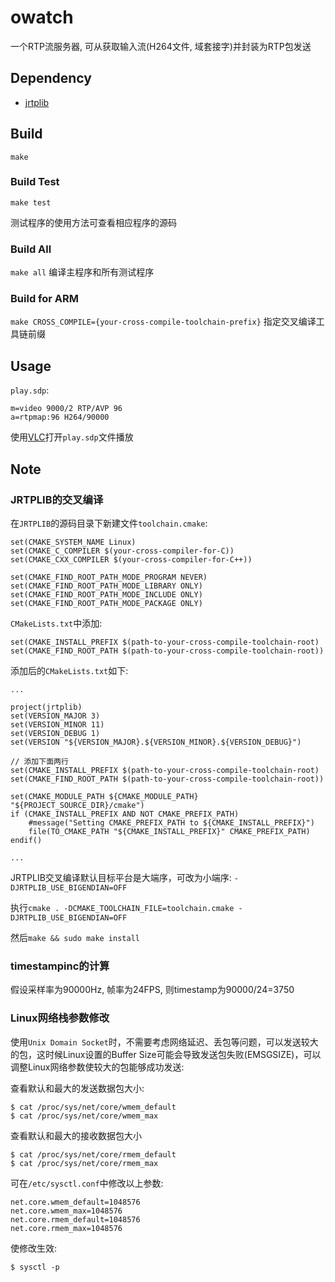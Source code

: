 # owatch

一个RTP流服务器, 可从获取输入流(H264文件, 域套接字)并封装为RTP包发送

## Dependency

* [jrtplib](https://github.com/j0r1/JRTPLIB)

## Build

`make`

### Build Test

`make test`

测试程序的使用方法可查看相应程序的源码

### Build All

`make all` 编译主程序和所有测试程序

### Build for ARM

`make CROSS_COMPILE={your-cross-compile-toolchain-prefix}` 指定交叉编译工具链前缀

## Usage

`play.sdp`:

```plain
m=video 9000/2 RTP/AVP 96
a=rtpmap:96 H264/90000
```

使用[VLC](https://www.videolan.org/index.zh.html)打开`play.sdp`文件播放

## Note

### JRTPLIB的交叉编译

在`JRTPLIB`的源码目录下新建文件`toolchain.cmake`:

```plain
set(CMAKE_SYSTEM_NAME Linux)
set(CMAKE_C_COMPILER $(your-cross-compiler-for-C))
set(CMAKE_CXX_COMPILER $(your-cross-compiler-for-C++))

set(CMAKE_FIND_ROOT_PATH_MODE_PROGRAM NEVER)
set(CMAKE_FIND_ROOT_PATH_MODE_LIBRARY ONLY)
set(CMAKE_FIND_ROOT_PATH_MODE_INCLUDE ONLY)
set(CMAKE_FIND_ROOT_PATH_MODE_PACKAGE ONLY)
```

`CMakeLists.txt`中添加:

```plain
set(CMAKE_INSTALL_PREFIX $(path-to-your-cross-compile-toolchain-root)
set(CMAKE_FIND_ROOT_PATH $(path-to-your-cross-compile-toolchain-root))
```

添加后的`CMakeLists.txt`如下:

```plain
...

project(jrtplib)
set(VERSION_MAJOR 3)
set(VERSION_MINOR 11)
set(VERSION_DEBUG 1)
set(VERSION "${VERSION_MAJOR}.${VERSION_MINOR}.${VERSION_DEBUG}")

// 添加下面两行
set(CMAKE_INSTALL_PREFIX $(path-to-your-cross-compile-toolchain-root)
set(CMAKE_FIND_ROOT_PATH $(path-to-your-cross-compile-toolchain-root))

set(CMAKE_MODULE_PATH ${CMAKE_MODULE_PATH} "${PROJECT_SOURCE_DIR}/cmake")
if (CMAKE_INSTALL_PREFIX AND NOT CMAKE_PREFIX_PATH)
    #message("Setting CMAKE_PREFIX_PATH to ${CMAKE_INSTALL_PREFIX}")
    file(TO_CMAKE_PATH "${CMAKE_INSTALL_PREFIX}" CMAKE_PREFIX_PATH)
endif()

...
```

JRTPLIB交叉编译默认目标平台是大端序，可改为小端序: `-DJRTPLIB_USE_BIGENDIAN=OFF`

执行`cmake . -DCMAKE_TOOLCHAIN_FILE=toolchain.cmake -DJRTPLIB_USE_BIGENDIAN=OFF`

然后`make && sudo make install`

### timestampinc的计算

假设采样率为90000Hz, 帧率为24FPS, 则timestamp为90000/24=3750

### Linux网络栈参数修改

使用`Unix Domain Socket`时，不需要考虑网络延迟、丢包等问题，可以发送较大的包，这时候Linux设置的Buffer Size可能会导致发送包失败(EMSGSIZE)，可以调整Linux网络参数使较大的包能够成功发送:

查看默认和最大的发送数据包大小:

```shell
$ cat /proc/sys/net/core/wmem_default
$ cat /proc/sys/net/core/wmem_max
```

查看默认和最大的接收数据包大小

```shell
$ cat /proc/sys/net/core/rmem_default
$ cat /proc/sys/net/core/rmem_max
```

可在`/etc/sysctl.conf`中修改以上参数:

```plain
net.core.wmem_default=1048576
net.core.wmem_max=1048576
net.core.rmem_default=1048576
net.core.rmem_max=1048576
```

使修改生效:

```shell
$ sysctl -p
```